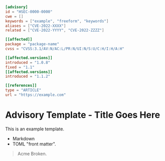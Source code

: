 ```toml

[advisory]
id = "HSEC-0000-0000"
cwe = []
keywords = ["example", "freeform", "keywords"]
aliases = ["CVE-2022-XXXX"]
related = ["CVE-2022-YYYY", "CVE-2022-ZZZZ"]

[[affected]]
package = "package-name"
cvss = "CVSS:3.1/AV:N/AC:L/PR:N/UI:N/S:U/C:H/I:H/A:H"

[[affected.versions]]
introduced = "1.0.8"
fixed = "1.1"
[[affected.versions]]
introduced = "1.1.2"

[[references]]
type = "ARTICLE"
url = "https://example.com"
```

# Advisory Template - Title Goes Here

This is an example template.

 * Markdown
 * TOML "front matter".

 > Acme Broken.
